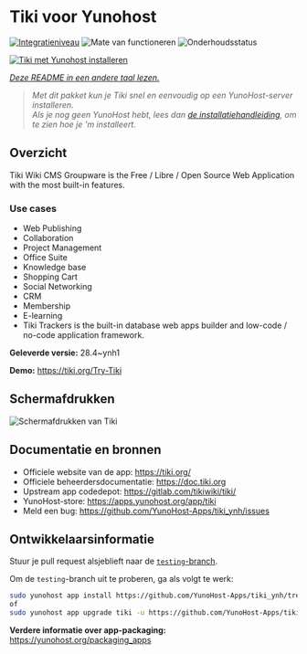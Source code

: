 <!--
NB: Deze README is automatisch gegenereerd door <https://github.com/YunoHost/apps/tree/master/tools/readme_generator>
Hij mag NIET handmatig aangepast worden.
-->

# Tiki voor Yunohost

[![Integratieniveau](https://apps.yunohost.org/badge/integration/tiki)](https://ci-apps.yunohost.org/ci/apps/tiki/)
![Mate van functioneren](https://apps.yunohost.org/badge/state/tiki)
![Onderhoudsstatus](https://apps.yunohost.org/badge/maintained/tiki)

[![Tiki met Yunohost installeren](https://install-app.yunohost.org/install-with-yunohost.svg)](https://install-app.yunohost.org/?app=tiki)

*[Deze README in een andere taal lezen.](./ALL_README.md)*

> *Met dit pakket kun je Tiki snel en eenvoudig op een YunoHost-server installeren.*  
> *Als je nog geen YunoHost hebt, lees dan [de installatiehandleiding](https://yunohost.org/install), om te zien hoe je 'm installeert.*

## Overzicht

Tiki Wiki CMS Groupware is the Free / Libre / Open Source Web Application with the most built-in features.

### Use cases

- Web Publishing
- Collaboration
- Project Management
- Office Suite
- Knowledge base
- Shopping Cart
- Social Networking
- CRM
- Membership
- E-learning
- Tiki Trackers is the built-in database web apps builder and low-code / no-code application framework.


**Geleverde versie:** 28.4~ynh1

**Demo:** <https://tiki.org/Try-Tiki>

## Schermafdrukken

![Schermafdrukken van Tiki](./doc/screenshots/Screenshot.png)

## Documentatie en bronnen

- Officiele website van de app: <https://tiki.org/>
- Officiele beheerdersdocumentatie: <https://doc.tiki.org>
- Upstream app codedepot: <https://gitlab.com/tikiwiki/tiki/>
- YunoHost-store: <https://apps.yunohost.org/app/tiki>
- Meld een bug: <https://github.com/YunoHost-Apps/tiki_ynh/issues>

## Ontwikkelaarsinformatie

Stuur je pull request alsjeblieft naar de [`testing`-branch](https://github.com/YunoHost-Apps/tiki_ynh/tree/testing).

Om de `testing`-branch uit te proberen, ga als volgt te werk:

```bash
sudo yunohost app install https://github.com/YunoHost-Apps/tiki_ynh/tree/testing --debug
of
sudo yunohost app upgrade tiki -u https://github.com/YunoHost-Apps/tiki_ynh/tree/testing --debug
```

**Verdere informatie over app-packaging:** <https://yunohost.org/packaging_apps>
